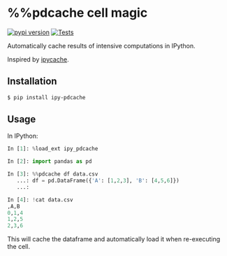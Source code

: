 # %%pdcache cell magic

[![pypi version](https://img.shields.io/pypi/v/ipy-pdcache.svg)](https://pypi.org/project/ipy-pdcache/)
[![Tests](https://github.com/kpj/ipy_pdcache/workflows/Tests/badge.svg)](https://github.com/kpj/ipy_pdcache/actions)


Automatically cache results of intensive computations in IPython.

Inspired by [ipycache](https://github.com/rossant/ipycache).


## Installation

```bash
$ pip install ipy-pdcache
```


## Usage

In IPython:

```python
In [1]: %load_ext ipy_pdcache

In [2]: import pandas as pd

In [3]: %%pdcache df data.csv
   ...: df = pd.DataFrame({'A': [1,2,3], 'B': [4,5,6]})
   ...:

In [4]: !cat data.csv
,A,B
0,1,4
1,2,5
2,3,6
```

This will cache the dataframe and automatically load it when re-executing the cell.
